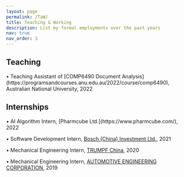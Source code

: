 ```yaml
---
layout: page
permalink: /TaW/
title: Teaching & Working
description: List my formal employments over the past years
nav: true
nav_order: 3
---
```

<h2 class="post-title">Teaching</h2>
•   Teaching Assistant of [COMP6490 Document Analysis](https://programsandcourses.anu.edu.au/2022/course/comp6490), Australian National University, 2022

<h2 class="post-title">Internships</h2>
•   AI Algorithm Intern, [Pharmcube Ltd.](https://www.pharmcube.com/), 2022

•   Software Development Intern, [Bosch (China) Investment Ltd.](https://www.bosch.com.cn/en/), 2021

•   Mechanical Engineering Intern, [TRUMPF China](https://www.trumpf.com/en_INT/), 2020

•   Mechanical Engineering Intern, [AUTOMOTIVE ENGINEERING CORPORATION](https://en.chinaaie.com.cn/), 2019

<!-- For now, this page is assumed to be a static description of your courses. You can convert it to a collection similar to `_projects/` so that you can have a dedicated page for each course.

Organize your courses by years, topics, or universities, however you like! -->
